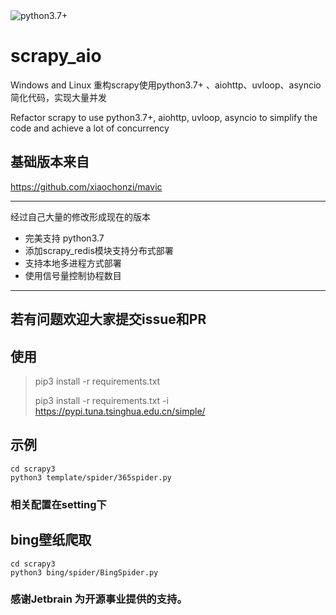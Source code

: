 
<img alt="python3.7+" src="https://img.shields.io/badge/python-3.7%2B-green" />

# scrapy_aio
Windows and Linux
重构scrapy使用python3.7+ 、aiohttp、uvloop、asyncio简化代码，实现大量并发

Refactor scrapy to use python3.7+, aiohttp, uvloop, asyncio to simplify the code and achieve a lot of concurrency


## 基础版本来自
https://github.com/xiaochonzi/mavic

---
经过自己大量的修改形成现在的版本
- 完美支持 python3.7 
- 添加scrapy_redis模块支持分布式部署
- 支持本地多进程方式部署
- 使用信号量控制协程数目
 
---

## 若有问题欢迎大家提交issue和PR 

## 使用 
> pip3 install -r requirements.txt
> 
>pip3 install -r requirements.txt -i https://pypi.tuna.tsinghua.edu.cn/simple/

## 示例
``` shell script
cd scrapy3
python3 template/spider/365spider.py

```

### 相关配置在setting下


## bing壁纸爬取
```shell script
cd scrapy3
python3 bing/spider/BingSpider.py

```


### 感谢Jetbrain 为开源事业提供的支持。